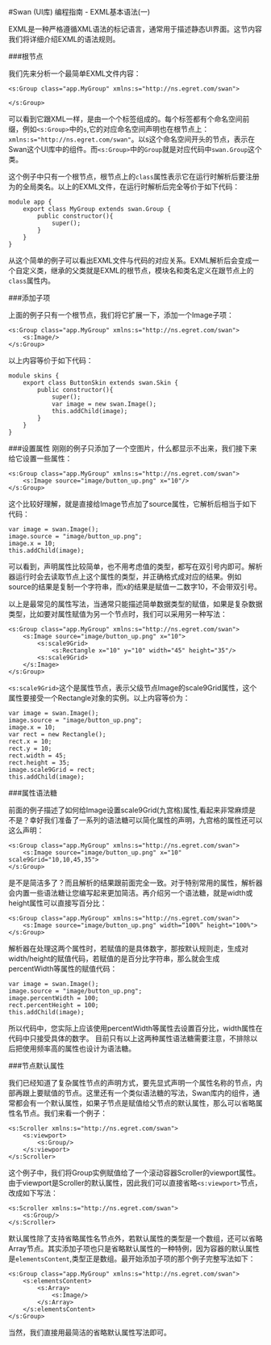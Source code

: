 #Swan (UI库) 编程指南 - EXML基本语法(一)

EXML是一种严格遵循XML语法的标记语言，通常用于描述静态UI界面。这节内容我们将详细介绍EXML的语法规则。

###根节点

我们先来分析一个最简单EXML文件内容：

```
<s:Group class="app.MyGroup" xmlns:s="http://ns.egret.com/swan">
    
</s:Group>
```
可以看到它跟XML一样，是由一个个标签组成的。每个标签都有个命名空间前缀，例如`<s:Group>`中的`s`,它的对应命名空间声明也在根节点上：`xmlns:s="http://ns.egret.com/swan"`。以s这个命名空间开头的节点，表示在Swan这个UI库中的组件。而`<s:Group>`中的`Group`就是对应代码中`swan.Group`这个类。

这个例子中只有一个根节点，根节点上的`class`属性表示它在运行时解析后要注册为的全局类名。以上的EXML文件，在运行时解析后完全等价于如下代码：

```
module app {    
    export class MyGroup extends swan.Group {        
        public constructor(){
            super();
        }
    }
}
```
从这个简单的例子可以看出EXML文件与代码的对应关系。EXML解析后会变成一个自定义类，继承的父类就是EXML的根节点，模块名和类名定义在跟节点上的`class`属性内。


###添加子项

上面的例子只有一个根节点，我们将它扩展一下，添加一个Image子项：

```
<s:Group class="app.MyGroup" xmlns:s="http://ns.egret.com/swan">
    <s:Image/> 
</s:Group>
```
以上内容等价于如下代码：

```
module skins {    
    export class ButtonSkin extends swan.Skin {        
        public constructor(){
            super();
            var image = new swan.Image();
            this.addChild(image);
        }
    }
}
```

###设置属性
刚刚的例子只添加了一个空图片，什么都显示不出来，我们接下来给它设置一些属性：

```
<s:Group class="app.MyGroup" xmlns:s="http://ns.egret.com/swan">
    <s:Image source="image/button_up.png" x="10"/> 
</s:Group>
```
这个比较好理解，就是直接给Image节点加了source属性，它解析后相当于如下代码：

```
var image = swan.Image();
image.source = "image/button_up.png";
image.x = 10;
this.addChild(image);
```
可以看到，声明属性比较简单，也不用考虑值的类型，都写在双引号内即可。解析器运行时会去读取节点上这个属性的类型，并正确格式成对应的结果。例如source的结果是复制一个字符串，而x的结果是赋值一二数字10，不会带双引号。

以上是最常见的属性写法，当通常只能描述简单数据类型的赋值，如果是复杂数据类型，比如要对属性赋值为另一个节点时，我们可以采用另一种写法：

```
<s:Group class="app.MyGroup" xmlns:s="http://ns.egret.com/swan">
    <s:Image source="image/button_up.png" x="10">
    	<s:scale9Grid>
    		<s:Rectangle x="10" y="10" width="45" height="35"/>
    	<s:scale9Grid>
    </s:Image>     
</s:Group>
```
`<s:scale9Grid>`这个是属性节点，表示父级节点Image的scale9Grid属性，这个属性要接受一个Rectangle对象的实例。以上内容等价为：

```
var image = swan.Image();
image.source = "image/button_up.png";
image.x = 10;
var rect = new Rectangle();
rect.x = 10;
rect.y = 10;
rect.width = 45;
rect.height = 35;
image.scale9Grid = rect;
this.addChild(image);
```

###属性语法糖

前面的例子描述了如何给Image设置scale9Grid(九宫格)属性,看起来非常麻烦是不是？幸好我们准备了一系列的语法糖可以简化属性的声明，九宫格的属性还可以这么声明：

```
<s:Group class="app.MyGroup" xmlns:s="http://ns.egret.com/swan">
    <s:Image source="image/button_up.png" x="10" scale9Grid="10,10,45,35">   
</s:Group>
```
是不是简洁多了？而且解析的结果跟前面完全一致。对于特别常用的属性，解析器会内置一些语法糖让您编写起来更加简洁。再介绍另一个语法糖，就是width或height属性可以直接写百分比：

```
<s:Group class="app.MyGroup" xmlns:s="http://ns.egret.com/swan">
    <s:Image source="image/button_up.png" width=“100%” height="100%">   
</s:Group>
```
解析器在处理这两个属性时，若赋值的是具体数字，那按默认规则走，生成对width/height的赋值代码，若赋值的是百分比字符串，那么就会生成percentWidth等属性的赋值代码：

```
var image = swan.Image();
image.source = "image/button_up.png";
image.percentWidth = 100;
rect.percentHeight = 100;
this.addChild(image);
```
所以代码中，您实际上应该使用percentWidth等属性去设置百分比，width属性在代码中只接受具体的数字。
目前只有以上这两种属性语法糖需要注意，不排除以后把使用频率高的属性也设计为语法糖。

###节点默认属性

我们已经知道了复杂属性节点的声明方式，要先显式声明一个属性名称的节点，内部再跟上要赋值的节点。这里还有一个类似语法糖的写法，Swan库内的组件，通常都会有一个默认属性，如果子节点是赋值给父节点的默认属性，那么可以省略属性名节点。我们来看一个例子：

```
<s:Scroller xmlns:s="http://ns.egret.com/swan">
    <s:viewport>
    	<s:Group/>
    </s:viewport>   
</s:Scroller>
```
这个例子中，我们将Group实例赋值给了一个滚动容器Scroller的viewport属性。由于viewport是Scroller的默认属性，因此我们可以直接省略`<s:viewport>`节点，改成如下写法：

```
<s:Scroller xmlns:s="http://ns.egret.com/swan">
    <s:Group/>
</s:Scroller>
```
默认属性除了支持省略属性名节点外，若默认属性的类型是一个数组，还可以省略Array节点。其实添加子项也只是省略默认属性的一种特例，因为容器的默认属性是`elementsContent`,类型正是数组。最开始添加子项的那个例子完整写法如下：

```
<s:Group class="app.MyGroup" xmlns:s="http://ns.egret.com/swan">
    <s:elementsContent>
    	<s:Array>
    		<s:Image/> 
    	</s:Array>
    </s:elementsContent>    
</s:Group>
```
当然，我们直接用最简洁的省略默认属性写法即可。